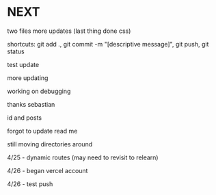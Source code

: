 # NEXT
two files
more updates (last thing done css)

shortcuts: git add ., git commit -m "[descriptive message]", git push, git status

test update

more updating

working on debugging

thanks sebastian

id and posts

forgot to update read me

still moving directories around

4/25 - dynamic routes (may need to revisit to relearn)

4/26 - began vercel account

4/26 - test push